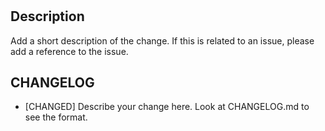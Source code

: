 #
## Description

Add a short description of the change. If this is related to an issue, please add a reference to the issue.

## CHANGELOG

* [CHANGED] Describe your change here. Look at CHANGELOG.md to see the format.
